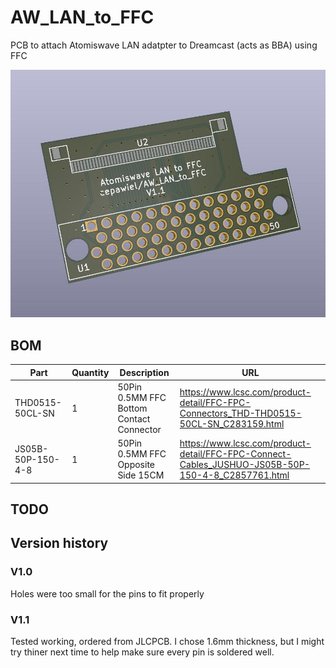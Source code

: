 # AW_LAN_to_FFC
PCB to attach Atomiswave LAN adatpter to Dreamcast (acts as BBA) using FFC

![Render of PCB](photos/PCBRender.jpg)

## BOM
| Part              | Quantity | Description                              | URL                                                                                               |
|-------------------|----------|------------------------------------------|---------------------------------------------------------------------------------------------------|
| THD0515-50CL-SN   | 1        | 50Pin 0.5MM FFC Bottom Contact Connector | https://www.lcsc.com/product-detail/FFC-FPC-Connectors_THD-THD0515-50CL-SN_C283159.html           |
| JS05B-50P-150-4-8 | 1        | 50Pin 0.5MM FFC Opposite Side 15CM       | https://www.lcsc.com/product-detail/FFC-FPC-Connect-Cables_JUSHUO-JS05B-50P-150-4-8_C2857761.html |

## TODO



## Version history
### V1.0
Holes were too small for the pins to fit properly

### V1.1
Tested working, ordered from JLCPCB. I chose 1.6mm thickness, but I might try thiner next time to help make sure every pin is soldered well.